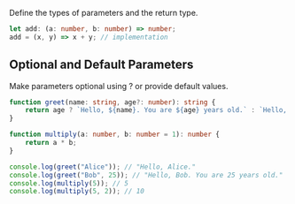 Define the types of parameters and the return type.

```typescript
let add: (a: number, b: number) => number;
add = (x, y) => x + y; // implementation
```

## Optional and Default Parameters

Make parameters optional using ? or provide default values.

```typescript
function greet(name: string, age?: number): string {
    return age ? `Hello, ${name}. You are ${age} years old.` : `Hello, ${name}.`;
}

function multiply(a: number, b: number = 1): number {
    return a * b;
}

console.log(greet("Alice")); // "Hello, Alice."
console.log(greet("Bob", 25)); // "Hello, Bob. You are 25 years old."
console.log(multiply(5)); // 5
console.log(multiply(5, 2)); // 10
```
